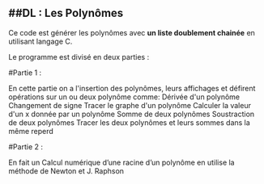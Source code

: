 ##DL : Les Polynômes
-------------------------------------------------------------------------------------------------------------------------------------

Ce code est générer les polynômes avec **un liste doublement chainée** en utilisant langage C.

Le programme est divisé en deux parties :

#Partie 1 :

En cette partie on a l'insertion des polynômes, leurs affichages et défirent opérations sur un ou deux polynôme comme:
Dérivée d'un polynôme
Changement de signe 
Tracer le graphe d'un polynôme
Calculer la valeur d'un x donnée par un polynôme 
Somme de deux polynômes 
Soustraction de deux polynômes
Tracer les deux polynômes et leurs sommes dans la même reperd

#Partie 2 :

En fait un Calcul numérique d’une racine d’un polynôme en utilise la méthode de Newton et J. Raphson


